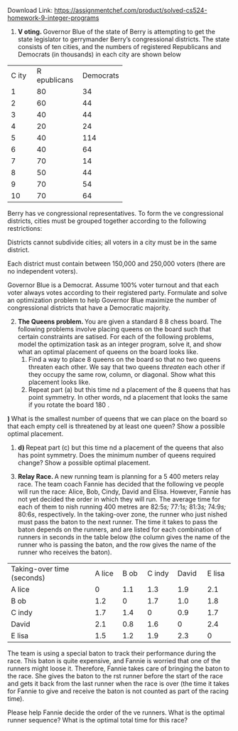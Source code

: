 Download Link: https://assignmentchef.com/product/solved-cs524-homework-9-integer-programs
<br>



<ol>

 <li><strong>V oting. </strong>Governor Blue of the state of Berry is attempting to get the state legislator to gerrymander Berry’s congressional districts. The state consists of ten cities, and the numbers of registered Republicans and Democrats (in thousands) in each city are shown below</li>

</ol>

<table width="0">

 <tbody>

  <tr>

   <td width="42">C ity</td>

   <td width="87">R epublicans</td>

   <td width="79">Democrats</td>

  </tr>

  <tr>

   <td width="42">1</td>

   <td width="87">80</td>

   <td width="79">34</td>

  </tr>

  <tr>

   <td width="42">2</td>

   <td width="87">60</td>

   <td width="79">44</td>

  </tr>

  <tr>

   <td width="42">3</td>

   <td width="87">40</td>

   <td width="79">44</td>

  </tr>

  <tr>

   <td width="42">4</td>

   <td width="87">20</td>

   <td width="79">24</td>

  </tr>

  <tr>

   <td width="42">5</td>

   <td width="87">40</td>

   <td width="79">114</td>

  </tr>

  <tr>

   <td width="42">6</td>

   <td width="87">40</td>

   <td width="79">64</td>

  </tr>

  <tr>

   <td width="42">7</td>

   <td width="87">70</td>

   <td width="79">14</td>

  </tr>

  <tr>

   <td width="42">8</td>

   <td width="87">50</td>

   <td width="79">44</td>

  </tr>

  <tr>

   <td width="42">9</td>

   <td width="87">70</td>

   <td width="79">54</td>

  </tr>

  <tr>

   <td width="42">10</td>

   <td width="87">70</td>

   <td width="79">64</td>

  </tr>

 </tbody>

</table>

Berry has ve congressional representatives. To form the ve congressional districts, cities must be grouped together according to the following restrictions:

Districts cannot subdivide cities; all voters in a city must be in the same district.

Each district must contain between 150,000 and 250,000 voters (there are no independent voters).

Governor Blue is a Democrat. Assume 100% voter turnout and that each voter always votes according to their registered party. Formulate and solve an optimization problem to help Governor Blue maximize the number of congressional districts that have a Democratic majority.

<ol start="2">

 <li><strong>The Queens problem. </strong>You are given a standard 8 8 chess board. The following problems involve placing queens on the board such that certain constraints are satised. For each of the following problems, model the optimization task as an integer program, solve it, and show what an optimal placement of queens on the board looks like.

  <ol>

   <li>Find a way to place 8 queens on the board so that no two queens threaten each other. We say that two queens <em>threaten </em>each other if they occupy the same row, column, or diagonal. Show what this placement looks like.</li>

   <li>Repeat part (a) but this time nd a placement of the 8 queens that has point symmetry. In other words, nd a placement that looks the same if you rotate the board 180 .</li>

  </ol></li>

</ol>

<strong>) </strong>What is the smallest number of queens that we can place on the board so that each empty cell is threatened by at least one queen? Show a possible optimal placement.

<ol>

 <li><strong>d) </strong>Repeat part (c) but this time nd a placement of the queens that also has point symmetry. Does the minimum number of queens required change? Show a possible optimal placement.</li>

</ol>

<ol start="3">

 <li><strong>Relay Race. </strong>A new running team is planning for a 5 400 meters relay race. The team coach Fannie has decided that the following ve people will run the race: Alice, Bob, Cindy, David and Elisa. However, Fannie has not yet decided the order in which they will run. The average time for each of them to nish running 400 metres are 82<em>:</em>5<em>s; </em>77<em>:</em>1<em>s; </em>81<em>:</em>3<em>s; </em>74<em>:</em>9<em>s; </em>80<em>:</em>6<em>s</em>, respectively. In the taking-over zone, the runner who just nished must pass the baton to the next runner. The time it takes to pass the baton depends on the runners, and are listed for each combination of runners in seconds in the table below (the column gives the name of the runner who is passing the baton, and the row gives the name of the runner who receives the baton).</li>

</ol>

<table width="0">

 <tbody>

  <tr>

   <td width="173">Taking-over time (seconds)</td>

   <td width="46">A lice</td>

   <td width="40">B ob</td>

   <td width="52">C indy</td>

   <td width="51">David</td>

   <td width="45">E lisa</td>

  </tr>

  <tr>

   <td width="173">A lice</td>

   <td width="46">0</td>

   <td width="40">1.1</td>

   <td width="52">1.3</td>

   <td width="51">1.9</td>

   <td width="45">2.1</td>

  </tr>

  <tr>

   <td width="173">B ob</td>

   <td width="46">1.2</td>

   <td width="40">0</td>

   <td width="52">1.7</td>

   <td width="51">1.0</td>

   <td width="45">1.8</td>

  </tr>

  <tr>

   <td width="173">C indy</td>

   <td width="46">1.7</td>

   <td width="40">1.4</td>

   <td width="52">0</td>

   <td width="51">0.9</td>

   <td width="45">1.7</td>

  </tr>

  <tr>

   <td width="173">David</td>

   <td width="46">2.1</td>

   <td width="40">0.8</td>

   <td width="52">1.6</td>

   <td width="51">0</td>

   <td width="45">2.4</td>

  </tr>

  <tr>

   <td width="173">E lisa</td>

   <td width="46">1.5</td>

   <td width="40">1.2</td>

   <td width="52">1.9</td>

   <td width="51">2.3</td>

   <td width="45">0</td>

  </tr>

 </tbody>

</table>

The team is using a special baton to track their performance during the race. This baton is quite expensive, and Fannie is worried that one of the runners might loose it. Therefore, Fannie takes care of bringing the baton to the race. She gives the baton to the rst runner before the start of the race and gets it back from the last runner when the race is over (the time it takes for Fannie to give and receive the baton is not counted as part of the racing time).

Please help Fannie decide the order of the ve runners. What is the optimal runner sequence? What is the optimal total time for this race?